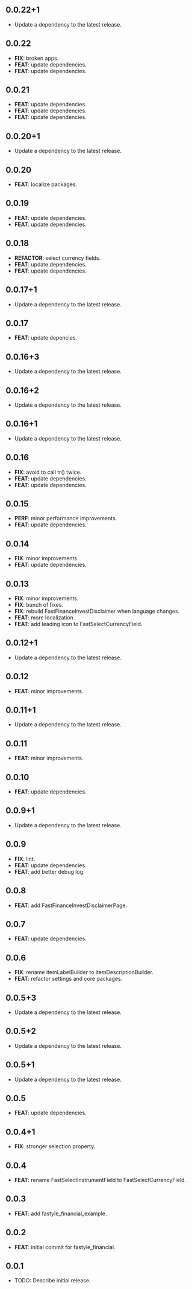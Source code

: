 ## 0.0.22+1

 - Update a dependency to the latest release.

## 0.0.22

 - **FIX**: broken apps.
 - **FEAT**: update dependencies.
 - **FEAT**: update dependencies.

## 0.0.21

 - **FEAT**: update dependencies.
 - **FEAT**: update dependencies.
 - **FEAT**: update dependencies.

## 0.0.20+1

 - Update a dependency to the latest release.

## 0.0.20

 - **FEAT**: localize packages.

## 0.0.19

 - **FEAT**: update dependencies.
 - **FEAT**: update dependencies.

## 0.0.18

 - **REFACTOR**: select currency fields.
 - **FEAT**: update dependencies.
 - **FEAT**: update dependencies.

## 0.0.17+1

 - Update a dependency to the latest release.

## 0.0.17

 - **FEAT**: update depencies.

## 0.0.16+3

 - Update a dependency to the latest release.

## 0.0.16+2

 - Update a dependency to the latest release.

## 0.0.16+1

 - Update a dependency to the latest release.

## 0.0.16

 - **FIX**: avoid to call tr() twice.
 - **FEAT**: update dependencies.
 - **FEAT**: update dependencies.

## 0.0.15

 - **PERF**: minor performance improvements.
 - **FEAT**: update dependencies.

## 0.0.14

 - **FIX**: minor improvements.
 - **FEAT**: update dependencies.

## 0.0.13

 - **FIX**: minor improvements.
 - **FIX**: bunch of fixes.
 - **FIX**: rebuild FastFinanceInvestDisclaimer when language changes.
 - **FEAT**: more localization.
 - **FEAT**: add leading icon to FastSelectCurrencyField.

## 0.0.12+1

 - Update a dependency to the latest release.

## 0.0.12

 - **FEAT**: minor improvements.

## 0.0.11+1

 - Update a dependency to the latest release.

## 0.0.11

 - **FEAT**: minor improvements.

## 0.0.10

 - **FEAT**: update dependencies.

## 0.0.9+1

 - Update a dependency to the latest release.

## 0.0.9

 - **FIX**: lint.
 - **FEAT**: update dependencies.
 - **FEAT**: add better debug log.

## 0.0.8

 - **FEAT**: add FastFinanceInvestDisclaimerPage.

## 0.0.7

 - **FEAT**: update dependencies.

## 0.0.6

 - **FIX**: rename itemLabelBuilder to itemDescriptionBuilder.
 - **FEAT**: refactor settings and core packages.

## 0.0.5+3

 - Update a dependency to the latest release.

## 0.0.5+2

 - Update a dependency to the latest release.

## 0.0.5+1

 - Update a dependency to the latest release.

## 0.0.5

 - **FEAT**: update dependencies.

## 0.0.4+1

 - **FIX**: stronger selection property.

## 0.0.4

 - **FEAT**: rename FastSelectInstrumentField to FastSelectCurrencyField.

## 0.0.3

 - **FEAT**: add fastyle_financial_example.

## 0.0.2

 - **FEAT**: initial commit for fastyle_financial.

## 0.0.1

* TODO: Describe initial release.
